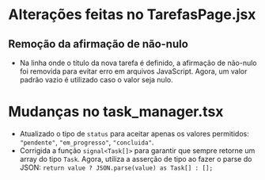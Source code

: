 # Alterações feitas no TarefasPage.jsx

## Remoção da afirmação de não-nulo
- Na linha onde o título da nova tarefa é definido, a afirmação de não-nulo foi removida para evitar erro em arquivos JavaScript. Agora, um valor padrão vazio é utilizado caso o valor seja nulo.

# Mudanças no task_manager.tsx

- Atualizado o tipo de `status` para aceitar apenas os valores permitidos: `"pendente"`, `"em_progresso"`, `"concluida"`.
- Corrigida a função `signal<Task[]>` para garantir que sempre retorne um array do tipo `Task`. Agora, utiliza a asserção de tipo ao fazer o parse do JSON: `return value ? JSON.parse(value) as Task[] : [];`
